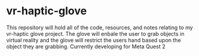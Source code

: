 # vr-haptic-glove

This repository will hold all of the code, resources, and notes relating to my vr-haptic glove project. The glove will enbale the user to grab objects in virtual reality and the glove will restrict the users hand based upon the object they are grabbing. Currently developing for Meta Quest 2
